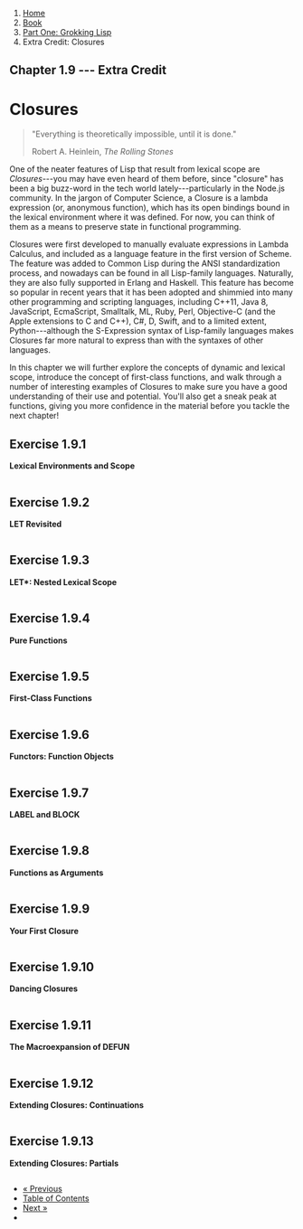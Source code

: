 <ol class="breadcrumb">
  <li><a href="/">Home</a></li>
  <li><a href="/book/">Book</a></li>
  <li><a href="/book/1-0-0-overview/">Part One: Grokking Lisp</a></li>
  <li class="active">Extra Credit: Closures</li>
</ol>

## Chapter 1.9 --- Extra Credit

# Closures

> "Everything is theoretically impossible, until it is done."
> <footer>Robert A. Heinlein, <em>The Rolling Stones</em></footer>

One of the neater features of Lisp that result from lexical scope are *Closures*---you may have even heard of them before, since "closure" has been a big buzz-word in the tech world lately---particularly in the Node.js community.  In the jargon of Computer Science, a Closure is a lambda expression (or, anonymous function), which has its open bindings bound in the lexical environment where it was defined.  For now, you can think of them as a means to preserve state in functional programming.

Closures were first developed to manually evaluate expressions in Lambda Calculus, and included as a language feature in the first version of Scheme. The feature was added to Common Lisp during the ANSI standardization process, and nowadays can be found in all Lisp-family languages.  Naturally, they are also fully supported in Erlang and Haskell.  This feature has become so popular in recent years that it has been adopted and shimmied into many other programming and scripting languages, including C++11, Java 8, JavaScript, EcmaScript, Smalltalk, ML, Ruby, Perl, Objective-C (and the Apple extensions to C and C++), C#, D, Swift, and to a limited extent, Python---although the S-Expression syntax of Lisp-family languages makes Closures far more natural to express than with the syntaxes of other languages.

In this chapter we will further explore the concepts of dynamic and lexical scope, introduce the concept of first-class functions, and walk through a number of interesting examples of Closures to make sure you have a good understanding of their use and potential.  You'll also get a sneak peak at functions, giving you more confidence in the material before you tackle the next chapter!

## Exercise 1.9.1

**Lexical Environments and Scope**

```lisp

```

## Exercise 1.9.2

**LET Revisited**

```lisp

```

## Exercise 1.9.3

**LET\*: Nested Lexical Scope**

```lisp

```

## Exercise 1.9.4

**Pure Functions**

```lisp

```

## Exercise 1.9.5

**First-Class Functions**

```lisp

```

## Exercise 1.9.6

**Functors: Function Objects**

```lisp

```

## Exercise 1.9.7

**LABEL and BLOCK**

```lisp

```

## Exercise 1.9.8

**Functions as Arguments**

```lisp

```

## Exercise 1.9.9

**Your First Closure**

```lisp

```

## Exercise 1.9.10

**Dancing Closures**

```lisp

```

## Exercise 1.9.11

**The Macroexpansion of DEFUN**

```lisp

```

## Exercise 1.9.12

**Extending Closures: Continuations**

```lisp

```

## Exercise 1.9.13

**Extending Closures: Partials**

```lisp

```

<ul class="pager">
  <li class="previous"><a href="/book/1-08-0-variables/">&laquo; Previous</a></li>
  <li><a href="/book/">Table of Contents</a></li>
  <li class="next"><a href="/book/1-10-0-functions/">Next &raquo;</a><li>
</ul>
